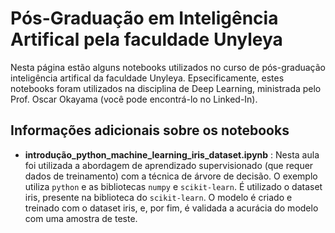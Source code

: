 # Pós-Graduação em Inteligência Artifical pela faculdade Unyleya

Nesta página estão alguns notebooks utilizados no curso de pós-graduação inteligência artifical da faculdade Unyleya. Epsecificamente, estes notebooks foram utilizados na disciplina de Deep Learning, ministrada pelo Prof. Oscar Okayama (você pode encontrá-lo no Linked-In).

## Informações adicionais sobre os notebooks

* **introdução_python_machine_learning_iris_dataset.ipynb** : Nesta aula foi utilizada a abordagem de aprendizado supervisionado (que requer dados de treinamento) com a técnica de árvore de decisão. O exemplo utiliza `python` e as bibliotecas `numpy` e `scikit-learn`. É utilizado o dataset iris, presente na biblioteca do `scikit-learn`. O modelo é criado e treinado com o dataset iris, e, por fim, é validada a acurácia do modelo com uma amostra de teste.
